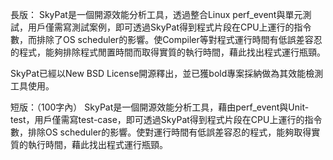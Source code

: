 長版：
SkyPat是一個開源效能分析工具，透過整合Linux perf_event與單元測試，用戶僅需寫測試案例，即可透過SkyPat得到程式片段在CPU上運行的指令數，而排除了OS scheduler的影響。使Compiler等對程式運行時間有低誤差容忍的程式，能夠排除程式閒置時間而取得實質的執行時間，藉此找出程式運行瓶頸。

SkyPat已經以New BSD License開源釋出，並已獲bold專案採納做為其效能檢測工具使用。

短版：（100字內）
SkyPat是一個開源效能分析工具，藉由perf_event與Unit-test，用戶僅需寫test-case，即可透過SkyPat得到程式片段在CPU上運行的指令數，排除OS scheduler的影響。使對運行時間有低誤差容忍的程式，能夠取得實質的執行時間，藉此找出程式運行瓶頸。
